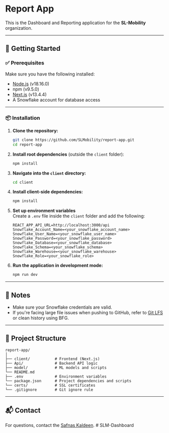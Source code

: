 # Report App

This is the Dashboard and Reporting application for the **SL-Mobility** organization.

---

## 🚀 Getting Started

### ✅ Prerequisites

Make sure you have the following installed:

- [Node.js](https://nodejs.org/) (v18.16.0)
- npm (v9.5.0)
- [Next.js](https://nextjs.org/) (v13.4.4)
- A Snowflake account for database access

---

### 📦 Installation

1. **Clone the repository:**

   ```bash
   git clone https://github.com/SLMobility/report-app.git
   cd report-app
   ```

2. **Install root dependencies** (outside the `client` folder):

   ```bash
   npm install
   ```

3. **Navigate into the `client` directory:**

   ```bash
   cd client
   ```

4. **Install client-side dependencies:**

   ```bash
   npm install
   ```

5. **Set up environment variables**  
   Create a `.env` file inside the `client` folder and add the following:

   ```env
   REACT_APP_API_URL=http://localhost:3000/api
   Snowflake_Account_Name=<your_snowflake_account_name>
   Snowflake_User_Name=<your_snowflake_user_name>
   Snowflake_Password=<your_snowflake_password>
   Snowflake_Database=<your_snowflake_database>
   Snowflake_Schema=<your_snowflake_schema>
   Snowflake_Warehouse=<your_snowflake_warehouse>
   Snowflake_Role=<your_snowflake_role>
   ```

6. **Run the application in development mode:**

   ```bash
   npm run dev
   ```

---

## 🧠 Notes

- Make sure your Snowflake credentials are valid.
- If you're facing large file issues when pushing to GitHub, refer to [Git LFS](https://git-lfs.github.com) or clean history using BFG.

---

## 📁 Project Structure

```
report-app/
│
├── client/           # Frontend (Next.js)
├── Api/              # Backend API logic
├── model/            # ML models and scripts
└── README.md
├── .env              # Environment variables
└── package.json      # Project dependencies and scripts
└── certs/            # SSL certificates
└── .gitignore        # Git ignore rule

```

---

## 📬 Contact

For questions, contact the [Safnas Kaldeen](mailto:safnas@slmobility.com).
#   S L M - D a s h b o a r d  
 